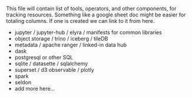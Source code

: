 This file will contain list of tools, operators, and other components, for tracking resources.
Something like a google sheet doc might be easier for totaling columns. If one is created we can link to it from here.

- jupyter / jupyter-hub / elyra / manifests for common libraries
- object storage / trino / iceberg / tileDB
- metadata / apache ranger / linked-in data hub
- dask
- postgresql or other SQL
- sqlite / datasette / sqlalchemy
- superset / d3 observable / plotly
- spark
- seldon
- add more here...

